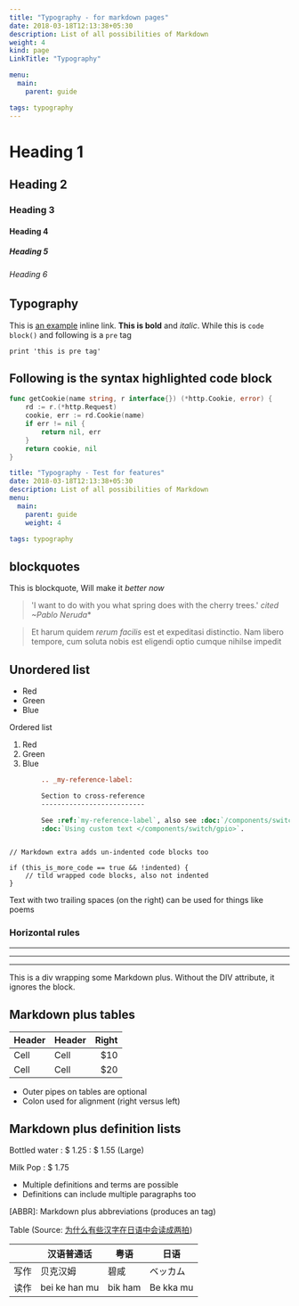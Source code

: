 ```yaml
---
title: "Typography - for markdown pages"
date: 2018-03-18T12:13:38+05:30
description: List of all possibilities of Markdown
weight: 4
kind: page
LinkTitle: "Typography"

menu:
  main:
    parent: guide

tags: typography
---
```

# Heading 1
## Heading 2
### Heading 3
#### Heading 4
##### Heading 5
###### Heading 6

## Typography

 This is [an example](http://example.com/ "Title") inline link.
 **This is bold** and *italic*. While this is `code block()` and following is a `pre` tag

	print 'this is pre tag'

## Following is the syntax highlighted code block

``` go
func getCookie(name string, r interface{}) (*http.Cookie, error) {
	rd := r.(*http.Request)
	cookie, err := rd.Cookie(name)
	if err != nil {
		return nil, err
	}
	return cookie, nil
}
```

``` yaml
title: "Typography - Test for features"
date: 2018-03-18T12:13:38+05:30
description: List of all possibilities of Markdown
menu:
  main:
    parent: guide
    weight: 4

tags: typography
```

## blockquotes
This is blockquote, Will make it *better now*

> 'I want to do with you what spring does with the cherry trees.' <cite>cited ~Pablo Neruda</cite>*


> Et harum quidem *rerum facilis* est et expeditasi distinctio. Nam libero tempore, cum soluta nobis est eligendi optio cumque nihilse impedit

## Unordered list

*   Red
*   Green
*   Blue

Ordered list

1.	Red
2.  Green
3.  Blue

``` reStructuredText
        .. _my-reference-label:

        Section to cross-reference
        --------------------------

        See :ref:`my-reference-label`, also see :doc:`/components/switch/gpio`.
        :doc:`Using custom text </components/switch/gpio>`.

```

~~~

// Markdown extra adds un-indented code blocks too

if (this_is_more_code == true && !indented) {
    // tild wrapped code blocks, also not indented
}

~~~

Text with
two trailing spaces
(on the right)
can be used
for things like poems

### Horizontal rules

* * *

* * *

* * *

<div class="custom-class" markdown="1">
This is a div wrapping some Markdown plus.  Without the DIV attribute, it ignores the
block.
</div>

## Markdown plus tables

| Header | Header | Right |
| ------ | ------ | ----: |
| Cell   | Cell   |   $10 |
| Cell   | Cell   |   $20 |

-   Outer pipes on tables are optional
-   Colon used for alignment (right versus left)

## Markdown plus definition lists

Bottled water
: $ 1.25
: $ 1.55 (Large)

Milk
Pop
: $ 1.75

-   Multiple definitions and terms are possible
-   Definitions can include multiple paragraphs too

[ABBR]&#x3A; Markdown plus abbreviations (produces an <abbr> tag)


Table (Source: [为什么有些汉字在日语中会读成两拍](https://risehere.net/posts/checked-tone-in-japanese/))

|    | 汉语普通话         | 粤语      | 日语        |
| -- | ------------- | ------- | --------- |
| 写作 | 贝克汉姆          | 碧咸      | ベッカム      |
| 读作 | bei ke han mu | bik ham | Be kka mu |

